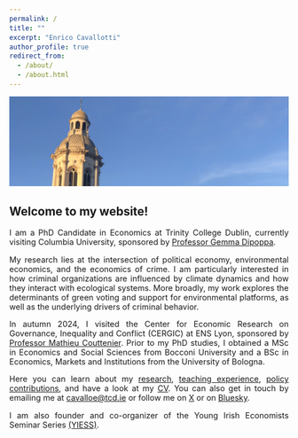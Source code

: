 ```yaml
---
permalink: /
title: ""
excerpt: "Enrico Cavallotti"
author_profile: true
redirect_from: 
  - /about/
  - /about.html
---
```

<img src="/images/trinity_7.jpg" style="max-height: 55vh;">

## **Welcome to my website!**

<p style="font-size: 0.9rem; text-align: justify">I am a PhD Candidate in Economics at Trinity College Dublin, currently visiting Columbia University, sponsored by <a href="https://www.gemmadipoppa.com/about" target="_blank">Professor Gemma Dipoppa</a>.</p>

<p style="font-size: 0.9rem; text-align: justify">My research lies at the intersection of political economy, environmental economics, and the economics of crime. I am particularly interested in how criminal organizations are influenced by climate dynamics and how they interact with ecological systems. More broadly, my work explores the determinants of green voting and support for environmental platforms, as well as the underlying drivers of criminal behavior.</p>

<p style="font-size: 0.9rem; text-align: justify">In autumn 2024, I visited the Center for Economic Research on Governance, Inequality and Conflict (CERGIC) at ENS Lyon, sponsored by <a href="https://sites.google.com/site/coutteniermathieu/home" target="_blank">Professor Mathieu Couttenier</a>. Prior to my PhD studies, I obtained a MSc in Economics and Social Sciences from Bocconi University and a BSc in Economics, Markets and Institutions from the University of Bologna.</p>

<p style="font-size: 0.9rem; text-align: justify">Here you can learn about my <a href="https://enricocavallotti.github.io/research/">research</a>, <a href="https://enricocavallotti.github.io/teaching/">teaching experience</a>, <a href="https://enricocavallotti.github.io/policy/">policy contributions</a>, and have a look at my <a href="https://enricocavallotti.github.io/cv/">CV</a>. You can also get in touch by emailing me at <a href="mailto:cavalloe@tcd.ie">cavalloe@tcd.ie</a> or follow me on <a href="https://x.com/E_Cavallotti" target="_blank">X</a> or on <a href="https://bsky.app/profile/enricocavallotti.bsky.social" target="_blank">Bluesky</a>.</p>

<p style="font-size: 0.9rem; text-align: justify">I am also founder and co-organizer of the Young Irish Economists Seminar Series <a href="https://sites.google.com/view/yiess" target="_blank">(YIESS)</a>.</p>
